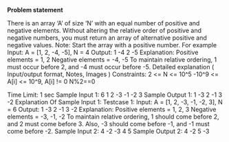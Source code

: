 **Problem statement**

There is an array ‘A’ of size ‘N’ with an equal number of positive and negative elements.
Without altering the relative order of positive and negative numbers, you must return an array of alternative positive and negative values.
Note:
Start the array with a positive number.
For example
Input:
A = [1, 2, -4, -5], N = 4
Output:
1 -4  2 -5
Explanation:
Positive elements = 1, 2
Negative elements = -4, -5
To maintain relative ordering, 1 must occur before 2, and -4 must occur before -5.
Detailed explanation ( Input/output format, Notes, Images )
Constraints:
2 <= N <= 10^5
-10^9 <= A[i] <= 10^9, A[i] != 0
N%2==0

Time Limit: 1 sec
Sample Input 1:
6
1 2 -3 -1 -2 3
Sample Output 1:
1 -3 2 -1 3 -2
Explanation Of Sample Input 1:
Testcase 1:
Input:
A = [1, 2, -3, -1, -2, 3], N = 6
Output:
1 -3 2 -1 3 -2
Explanation:
Positive elements = 1, 2, 3
Negative elements = -3, -1, -2
To maintain relative ordering, 1 should come before 2, and 2 must come before 3.
Also, -3 should come before -1, and -1 must come before -2.
Sample Input 2:
4
-2 -3 4 5
Sample Output 2:
4 -2 5 -3